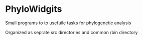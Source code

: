 # PhyloWidgits
Small programs to to usefuile tasks for phylogenetic analysis

Organized as seprate src directories and common /bin directory
 
